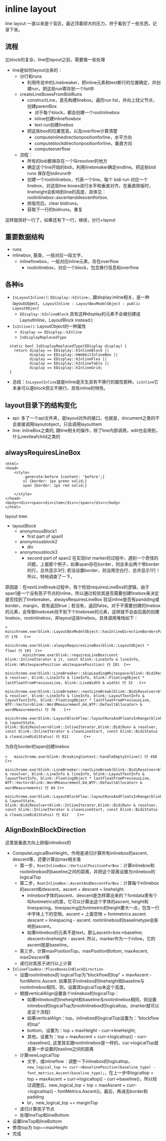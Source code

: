# inline layout

line layout 一直以来是个盲区，最近顶着硕大的压力，终于看到了一些东西，记录下来。

## 流程
比block的复杂，line在layout之前，需要做一些处理

- line是如何layout出来的：
	- 分行和runs
		- 利用传说中的Linebreaker，把inline元素和text断行的位置确定，并创建run，把这些run寄存到一个list中
	- createLineBoxesFromBidiRuns
		- constructLine，首先构建linebox。遍历run list，并向上找父节点，创建parentBox
			- 对于每个block，都会创建一个rootinlinebox
			- inline创建inlineflowbox
			- text run创建linebox
		- 把这些box的位置宽高，以及overflow计算清楚
			- computeinlinedirectionpositionforline，水平方向
			- computeblockdirectionpositionforline，垂直方向
			- computeoverflow
	- 流程：
		- 所有的bidi都保存在一个叫resolver的地方
		- 确定这个line开始的bidi，利用linebreaker确定endline。把这些bidi runs 保存在bidiruns中
		- 创建一个rootinlinebox，代表一个line。每个 bidi run 对应一个linebox，对这些line boxes进行水平和垂直对齐。在垂直排版时，lineheight会影响到line的高度，具体见：rootinlinebox::ascentanddescentforbox.
		- 排版完后，clear bidiruns。
		- 获取下一行的bidiruns。重复

这样就排好一行了，如果还有下一行，继续，分行+layout

## 重要数据结构

- runs
- inlinebox, 基类，一般对应一段文字，
	- inlineflowbox，一般对应inline元素，存在overflow
		- rootinlinebox，对应一个block，包含换行信息和overflow


## 各种is

- `IsLayoutInline()`: `EDisplay::kInline:`, 跟display:inline相关，是一种layoutobject， `LayoutInline : LayoutBoxModelObject : public LayoutObject`
	- `EDisplay::kInlineBlock` 具有这种display的元素不会被创建成LayoutInline，LayoutBlock instead:)
- `IsInline()`: LayoutObject的一种属性
	- `display == EDisplay::kInline`
	- `IsDisplayReplacedType`
```  
  static bool IsDisplayReplacedType(EDisplay display) {
    return display == EDisplay::kInlineBlock ||
           display == EDisplay::kWebkitInlineBox ||
           display == EDisplay::kInlineFlex ||
           display == EDisplay::kInlineTable ||
           display == EDisplay::kInlineGrid;
  }
```

- 总结：`IsLayoutInline`就是inline是天生具有不换行的属性那种。`isInline`它本身可以是block但又不换行，具有inline的特性。


## layout目录下的结构变化

- api: 多了一个api文件夹，是layout对外的接口，也就是，document之类的不会直接调用layoutobject，只会调用layoutitem
- line: inlineBox之类的, 跟line相关的操作，除了line内部调用，edit也会用到，什么nextleafchild之类的


## alwaysRequiresLineBox

```
<html>
<head>
    <style>
        .generate:before {content: 'before';}
        ul {border: 1px green solid;}
        span {border: 1px red solid;}

    </style>
</head>
<body><div><span><div>item</div></span></div></body>
</html>
```

layout tree:

- layoutBlock
	- anonymousBlock1
		- first part of span1
	- anonymousblock2
		- div
	- anonymousblock3
		- second part of span2
在实现list marker的过程中，遇到一个奇怪的问题，上面那个例子，如果span存在border，则会多出两个带border的行，总共显示3行; 若没设置border，则没用空白行，总共显示1行！所以，特地调查了一下。

原因是：在nextLineBreak过程中，有个检验requiresLineBox的逻辑，由于span1是一个没有孩子节点的inline，所以通过校验其是否需要创建linebox来决定是否找到了linebreaker。alwaysRequiresLineBox 验证inline是否有pandding或border，margin，若有返回true；若没有，返回false。对于不需要创建的linebox的元素，会导致linebreak找不到下个linebreak的元素，这样就不会由后面的创建linebox，rootinlinebox，并layout这些linebox。具体调用堆栈如下：

```
>       minichrome.exe!blink::LayoutBoxModelObject::hasInlineDirectionBordersPaddingOrMargin() 行 176   C++
        minichrome.exe!blink::alwaysRequiresLineBox(blink::LayoutObject * flow) 行 193  C++
        minichrome.exe!blink::requiresLineBox(const blink::InlineIterator & it, const blink::LineInfo & lineInfo, blink::WhitespacePosition whitespacePosition) 行 201  C++
        minichrome.exe!blink::LineBreaker::skipLeadingWhitespace(blink::BidiResolver<blink::InlineIterator,blink::BidiRun> & resolver, blink::LineInfo & lineInfo, blink::FloatingObject * lastFloatFromPreviousLine, blink::LineWidth & width) 行 33   C++
        minichrome.exe!blink::LineBreaker::nextLineBreak(blink::BidiResolver<blink::InlineIterator,blink::BidiRun> & resolver, blink::LineInfo & lineInfo, blink::LayoutTextInfo & layoutTextInfo, blink::FloatingObject * lastFloatFromPreviousLine, WTF::Vector<blink::WordMeasurement,64,WTF::DefaultAllocator> & wordMeasurements) 行 70    C++
        minichrome.exe!blink::LayoutBlockFlow::layoutRunsAndFloatsInRange(blink::LineLayoutState & layoutState, blink::BidiResolver<blink::InlineIterator,blink::BidiRun> & resolver, const blink::InlineIterator & cleanLineStart, const blink::BidiStatus & cleanLineBidiStatus) 行 812       C++

```
为存在border的span创建linebox
```
>	minichrome.exe!blink::BreakingContext::handleEmptyInline() 行 450	C++
 	minichrome.exe!blink::LineBreaker::nextLineBreak(blink::BidiResolver<blink::InlineIterator,blink::BidiRun> & resolver, blink::LineInfo & lineInfo, blink::LayoutTextInfo & layoutTextInfo, blink::FloatingObject * lastFloatFromPreviousLine, WTF::Vector<blink::WordMeasurement,64,WTF::DefaultAllocator> & wordMeasurements) 行 84	C++
 	minichrome.exe!blink::LayoutBlockFlow::layoutRunsAndFloatsInRange(blink::LineLayoutState & layoutState, blink::BidiResolver<blink::InlineIterator,blink::BidiRun> & resolver, const blink::InlineIterator & cleanLineStart, const blink::BidiStatus & cleanLineBidiStatus) 行 812	C++
```


## AlignBoxInBlockDirection

这里是垂直方向上排版inlinebox的

- ComputeLogicalBoxHeight，作用是递归计算所有inlinebox的ascent、descent等，还要计算出max相关值
	- 第一步，`RootInlineBox::VerticalPositionForBox`：计算inlinebox和rootinlinebox的baseline之间的距离，并把这个距离设置为inlinebox的logicalTop
	- 第二步，`RootInlineBox::AscentAndDescentForBox`：计算每个inlinebox的ascent和descent。ascent + descent = lineheight.
		- inlinebox字体的ascent、descent是怎样算出来的？fontdata里有个叫fontmetrics的类，它可以计算出这个字体的ascent, height和linespacing。linespacing比fontmetric的height要大一点，包含一行中字体上下的空隙。ascent = 上面空隙 + fontmetrics.ascent. descent =  linespacing - ascent. rootinlinebox的baselinetype会影响到ascent。
		- 如果inlinebox的元素不是text，那么ascent=box->baseline; descent=lineheight - ascent. 所以，marker作为一个inline，它的ascent就是baseline。
	- 第三步，计算maxPositionTop，maxPositionBottom, maxAscent, maxDescent等
	- 递归对其孩子进行以上计算
- `InlineFlowBox::PlaceBoxesInBlockDirection`
	- 设置rootinlinebox的 logicalTop为“blockflow的top” + maxAscent - fontMetric.Ascent. 如果孩子inlinebox的lineheight和baseline与rootinlinebox相同，则，设置其logicalTop未这个高度。
	- 根据verticalAlign设置各个inlinebox的logicalTop：
		- 如果inlinebox的lineheight和baseline与rootinlinebox相同，则设置inlinebox的logicalTop为rootinlinebox的logicaltop。(marker就可以走这个流程)
		- 如果verticalAlign：top，inlinebox的logicalTop设置为：“blockflow的top” 
		- bottom，设置为：top + maxHeight - curr->lineHeight;
		- 其他，设置为：top + maxAscent + curr->logicaltop() - curr->baseline(), 这里其实跟rootinlinebox是一样的，cur->logicalTop就是第一步设置的basline之间的距离
	- 计算newLogicalTop
		- 文字，或inlineflow：调整一下inlinebox的logicaltop，`new_logical_top += curr->BaselinePosition(baseline_type) - font_metrics.Ascent(baseline_type);`，在上一步中logcaltop = top + maxAscent + curr->logicaltop() - curr->baseline()，所以经过调整后，new_logical_top = top + maxAscent + curr->logicaltop() - fontMetrics.Ascent()。最后，再减去border和padding
		- br，new_logical_top += marginTop
	- 递归计算孩子节点
	- 处理lineTop和lineBottom
- 设置lineTop和lineBottom
- 修改top为 top+=maxHeight
- 完成
